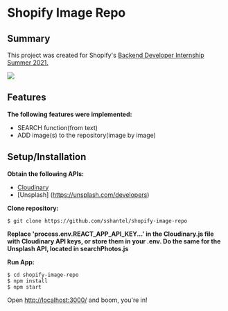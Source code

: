 # Shopify Image Repo

## Summary

This project was created for Shopify's <a href="https://jobs.smartrecruiters.com/ni/Shopify/1529b84e-da5f-49d4-b408-09f0050732be-backend-developer-intern-remote-summer-2021">Backend Developer Internship Summer 2021. </a>

![](images/shopify_giphy.gif)

## <a name="features"></a>Features

<b>The following features were implemented:</b>

- SEARCH function(from text)
- ADD image(s) to the repository(image by image)

## <a name="installation"></a>Setup/Installation

<b>Obtain the following APIs:</b>

- [Cloudinary](https://cloudinary.com/documentation/admin_api)
- [Unsplash] (https://unsplash.com/developers)

<b>Clone repository:</b>

```
$ git clone https://github.com/sshantel/shopify-image-repo
```

<b>Replace 'process.env.REACT_APP_API_KEY...' in the Cloudinary.js file with Cloudinary API keys, or store them in your .env. Do the same for the Unsplash API, located in searchPhotos.js</b>

<b>Run App:</b>

```
$ cd shopify-image-repo
$ npm install
$ npm start
```

Open [http://localhost:3000/](http://localhost:3000/) and boom, you're in!
